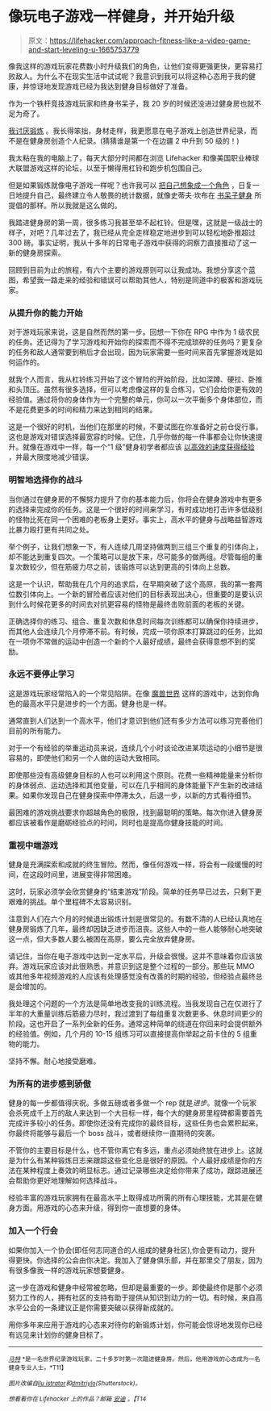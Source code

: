 # 像玩电子游戏一样健身，并开始升级

> 原文：<https://lifehacker.com/approach-fitness-like-a-video-game-and-start-leveling-u-1665753779>

像我这样的游戏玩家花费数小时升级我们的角色，让他们变得更强更快，更容易打败敌人。为什么不在现实生活中试试呢？我意识到我可以将这种心态用于我的健康，并惊讶地发现游戏已经为我达到健身目标做好了准备。



作为一个铁杆竞技游戏玩家和终身书呆子，我 20 岁的时候还没进过健身房也就不足为奇了。

[我讨厌锻炼](https://lifehacker.com/what-to-do-when-you-feel-too-embarrassed-to-exercise-1614164783) 。我长得笨拙，身材走样，我更愿意在电子游戏上创造世界纪录，而不是在健身房创造个人纪录。(猜猜谁是第一个在边疆 2 中升到 50 级的！)

我太粘在我的电脑上了，每天大部分时间都在浏览 Lifehacker 和像美国职业棒球大联盟游戏这样的论坛，以至于懒得用杠铃和跑步机包围自己。

但是如果锻炼就像电子游戏一样呢？也许我可以 [把自己想象成一个角色](https://lifehacker.com/the-best-tools-to-productively-gamify-every-aspect-of-1531404316) ，日复一日地提升自己，最终建立令人敬畏的统计数据，就像史蒂夫·坎布在 [书呆子健身](http://lifehacker.com/nerdfitness.com) 所提倡的那样。所以我就是这么做的。

我踏进健身房的第一周，很多练习我甚至举不起杠铃。但是嘿，这就是一级战士的样子，对吧？几年过去了，我已经从完全走样稳定地进步到可以轻松地卧推超过 300 磅。事实证明，我从十多年的日常电子游戏中获得的洞察力直接推动了这一新的健身房探索。

回顾到目前为止的旅程，有六个主要的游戏原则可以让我成功。我想分享这个蓝图，希望我一路走来的经验和错误可以帮助其他人，特别是同道中的极客和游戏玩家。

### 从提升你的能力开始

对于游戏玩家来说，这是自然而然的第一步。回想一下你在 RPG 中作为 1 级农民的任务。还记得为了学习游戏和开始你的探索而不得不完成琐碎的任务吗？更复杂的任务和敌人通常要到稍后才会出现，因为玩家需要一些时间来首先掌握游戏是如何运作的。

就我个人而言，我从杠铃练习开始了这个冒险的开始阶段，比如深蹲、硬拉、卧推和头顶压。虽然有很多选择，但可以考虑像这样的复合练习，它们会给你更有效的经验值。通过将你的身体作为一个完整的单元，你可以一次平衡多个身体部位，而不是花费更多的时间和精力来达到相同的结果。

这是一个很好的时机，当他们在那里的时候，不要试图在你准备好之前仓促行事。这也是游戏对错误选择最宽容的时候。记住，几乎你做的每一件事都会让你快速提升。就像在游戏中一样，每一个“1 级”健身初学者都应该 [以高效的速度获得经验](https://lifehacker.com/how-to-start-exercising-when-youre-already-overweight-1521317096) ，并最大限度地减少错误。

### 明智地选择你的战斗

当你通过在健身房的不懈努力提升了你的基本能力后，你将会在健身游戏中有更多的选择来完成你的任务。这是一个很好的时间来学习，有时成功地打击许多低级别的怪物比死在同一个困难的老板身上更好。事实上，高水平的健身与战略益智游戏比暴力殴打更有共同之处。

举个例子，让我们想象一下，有人连续几周坚持做两到三组三个重复的引体向上，却不能达到重复四次。一个策略可以是放下来，尽可能多的做两组。尽管每组的重复次数较少，但在筋疲力尽之前，该锻炼可以达到更高的引体向上总数。

这是一个认识，帮助我在几个月的追求后，在早期突破了这个高原，我的第一套两位数引体向上。一个新的冒险者应该对他们的目标表现出决心，但重要的是要认识到什么时候花更多的时间去对抗更容易的怪物是最终击败前面的老板的关键。

正确选择你的练习、组合、重复次数和休息时间每次训练都可以确保你持续进步，而其他人会连续几个月停滞不前。有时候，完成一项你原本打算跳过的任务，比如在一项你不常做的运动中创造一个新的个人最好成绩，最终会获得意想不到的奖励。

### 永远不要停止学习

这是游戏玩家经常陷入的一个常见陷阱。在像 [魔兽世界](https://lifehacker.com/six-real-life-lessons-i-learned-from-world-of-warcraft-1505737517) 这样的游戏中，达到你角色的最高水平只是进步的一个方面。健身也是一样。

通常直到人们达到一个高水平，他们才意识到他们还有多少方法可以练习完善他们目前的所有能力。

对于一个有经验的举重运动员来说，连续几个小时谈论改进某项运动的小细节是很容易的，即使他们和另一个人做的运动大致相同。

即使那些没有高级健身目标的人也可以利用这个原则。花费一些精神能量来分析你的身体弱点、运动选择和其他变量，可以在几乎相同的身体能量下产生新的改进结果。如果你发现自己在健身探索中停滞太久，后退一步，以新的方式看待细节。

最困难的游戏挑战要求你超越角色的极限，找到最聪明的策略。每次你进入健身房都应该被看作是磨砺经验点的时间，同时也是提高你健身技能的时间。

### 重视中端游戏

健身是充满探索和成就的终生冒险。然而，像任何游戏一样，将会有一段缓慢的时间，在这段时间里，进展变得非常困难。

这时，玩家必须学会欣赏健身的“结束游戏”阶段。简单的任务早已过去，只剩下更艰难的挑战。单个里程碑不太容易识别。

注意到人们在六个月的时候退出锻炼计划是很常见的。有数不清的人已经认真地在健身房锻炼了几年，最终却因缺乏进步而沮丧。这些人中的一些人能够耐心地突破这一点，但大多数人要么被困在高原，要么完全放弃健身房。

请记住，当你在电子游戏中达到一定水平后，升级会很慢。这并不意味着你应该放弃。游戏玩家应该对此很熟悉，并意识到这是整个过程的一部分。那些玩 MMO 或其他多年视频游戏的人应该有处理感觉没有改善的时期的经验，但经验点最终总是会增加的。

我处理这个问题的一个方法是简单地改变我的训练流程。当我发现自己在仅进行了半年的大重量训练后筋疲力尽时，我过渡到了每组重复次数更多、休息时间更少的阶段。这也开启了一系列全新的任务。通常这种简单的绕道在你回来时会提供额外的经验值。例如，几个月的 10-15 组练习可以直接提高你举起之前卡住的 5 组重物的能力。

坚持不懈。耐心地接受磨难。

### 为所有的进步感到骄傲

健身的每一步都值得庆祝。多做五磅或者多做一个 rep 就是*进步*。就像一个玩家会杀死成千上万的敌人来达到一个大目标一样，每个大的健身房里程碑都需要首先完成许多较小的任务。即使你还没有完成你的最终目标，这些任务也会累积起来。你最终将能够与最后一个 boss 战斗，或者继续你一直期待的突袭。

不管你的主要目标是什么，也不管你离它有多远，重点必须始终放在进步上。这就是为什么有某种锻炼日志来跟踪这些变化总是很好的原因。个人最好成绩是你的方法在某种程度上奏效的明显标志。通过记录哪些决定给你带来了成功，跟踪进展还会帮助你更好地理解如何选择战斗。

经验丰富的游戏玩家拥有在最高水平上取得成功所需的所有心理技能，尤其是在健身方面。用游戏的心态来升级，得到你一直想要的身体。

### 加入一个行会

如果你加入一个协会(即任何志同道合的人组成的健身社区),你会更有动力，提升得更快。你选择的公会由你决定。我加入了健身俱乐部，并在那里交了朋友，因为有很多像我一样的游戏玩家想要健身。

这一步在游戏和健身中经常被忽略，但却是最重要的一步。即使最终你是那个必须努力工作的人，拥有社区的支持有助于提供从知识到动力的一切。有时候，来自高水平公会的一条建议正是你需要突破以获得新成就的。

用你多年来应用于游戏的心态来对待你的新锻炼计划，你可能会惊讶地发现你已经有远见来计划你的健身目标了。

* * *

[<small>*马特*</small>](http://fitnessquesting.com/) <small>*是一名世界纪录游戏玩家，二十多岁时第一次踏进健身房。然后，他用游戏的心态成为一名健身专业人士。*T11】</small>

<small>*图片改编自*</small>[<small>*ilu istrator*</small>](http://www.shutterstock.com/pic.mhtml?id=140374738&src=id)<small>*和*</small>[<small>*dmitriylo*</small>](http://www.shutterstock.com/pic.mhtml?id=136373177&src=id)<small>*(Shutterstock)。*</small>

<small>*想看看你在 Lifehacker 上的作品？邮箱*</small> [<small>*安迪*</small>](mailto:andy@lifehacker.com) <small>*。【T14*</small>
<small></small>